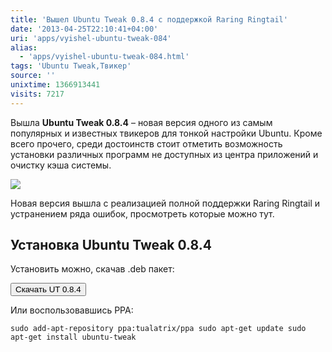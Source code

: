 ```yaml
---
title: 'Вышел Ubuntu Tweak 0.8.4 с поддержкой Raring Ringtail'
date: '2013-04-25T22:10:41+04:00'
uri: 'apps/vyishel-ubuntu-tweak-084'
alias: 
  - 'apps/vyishel-ubuntu-tweak-084.html'
tags: 'Ubuntu Tweak,Твикер'
source: ''
unixtime: 1366913441
visits: 7217
---
```

Вышла **Ubuntu Tweak 0.8.4** – новая версия одного из самым популярных и известных твикеров для тонкой настройки Ubuntu. Кроме всего прочего, среди достоинств стоит отметить возможность установки различных программ не доступных из центра приложений и очистку кэша системы.

[![](img/2013/04/25/22-00/tweak-8681636304-o.jpg)](img/2013/04/25/22-00/tweak-8681636304-o.jpg)

Новая версия вышла с реализацией полной поддержки Raring Ringtail и устранением ряда ошибок, просмотреть которые можно тут.

## Установка Ubuntu Tweak 0.8.4

Установить можно, скачав .deb пакет:

[<button>Скачать UT 0.8.4</button>](https://launchpad.net/ubuntu-tweak/0.8.x/0.8.4/+download/ubuntu-tweak_0.8.4-1_all.deb)

Или воспользовавшись PPA:

```
sudo add-apt-repository ppa:tualatrix/ppa sudo apt-get update sudo apt-get install ubuntu-tweak
```
